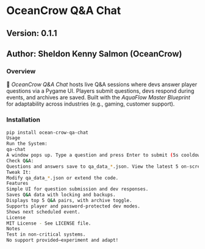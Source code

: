 # OceanCrow Q&A Chat
## Version: 0.1.1
## Author: Sheldon Kenny Salmon (OceanCrow)

### Overview
🌊 *OceanCrow Q&A Chat* hosts live Q&A sessions where devs answer player questions via a Pygame UI. Players submit questions, devs respond during events, and archives are saved. Built with the *AquaFlow Master Blueprint* for adaptability across industries (e.g., gaming, customer support).

### Installation
```bash
pip install ocean-crow-qa-chat
Usage
Run the System:
qa-chat
A window pops up. Type a question and press Enter to submit (5s cooldown) in Player Mode. Press 'D' to toggle to Dev Mode (enter password 'dev123'), then submit answers. Press 'A' to view archives. Times out after 60s.
Check Q&A:
Questions and answers save to qa_data_*.json. View the latest 5 on-screen or all in archive mode.
Tweak It:
Modify qa_data_*.json or extend the code.
Features
Simple UI for question submission and dev responses.
Saves Q&A data with locking and backups.
Displays top 5 Q&A pairs, with archive toggle.
Supports player and password-protected dev modes.
Shows next scheduled event.
License
MIT License - See LICENSE file.
Notes
Test in non-critical systems.
No support provided—experiment and adapt!